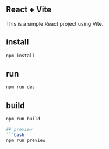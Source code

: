 ## React + Vite
This is a simple React project using Vite.
## install
```bash
npm install
```
## run
```bash
npm run dev
```

## build
```bash
npm run build

## preview
```bash
npm run preview
```